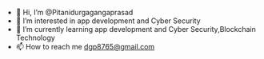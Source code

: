 - 👋 Hi, I’m @Pitanidurgagangaprasad
- 👀 I’m interested in app development and Cyber Security
- 🌱 I’m currently learning app development and Cyber Security,Blockchain Technology
- 📫 How to reach me dgp8765@gmail.com

<!---
Pitanidurgagangaprasad/Pitanidurgagangaprasad is a ✨ special ✨ repository because its `README.md` (this file) appears on your GitHub profile.
You can click the Preview link to take a look at your changes.
--->
